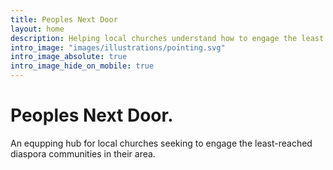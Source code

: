 ```yaml
---
title: Peoples Next Door
layout: home
description: Helping local churches understand how to engage the least reached that are in arm's reach of their community.
intro_image: "images/illustrations/pointing.svg"
intro_image_absolute: true
intro_image_hide_on_mobile: true
---
```


# Peoples Next Door.

An equpping hub for local churches seeking to engage the least-reached diaspora communities in their area.
